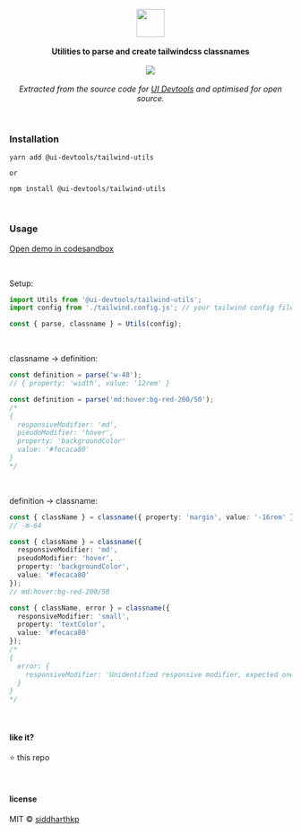 <p align="center">
  <img src="https://avatars2.githubusercontent.com/u/71650913?s=200&v=4" height="50px"/>
  <br><br>
  <b>Utilities to parse and create tailwindcss classnames</b>
  <br><br/>
  <img src="https://github.com/ui-devtools/tailwind-utils/actions/workflows/test.yml/badge.svg"/>
  <br><br>
  <i>Extracted from the source code for <a href="https://www.ui-devtools.com">UI Devtools</a> and optimised for open source.</i>
</p>

&nbsp;

### Installation

```
yarn add @ui-devtools/tailwind-utils

or

npm install @ui-devtools/tailwind-utils
```

&nbsp;

### Usage

[Open demo in codesandbox](https://codesandbox.io/s/tailwind-utils-m0lvu5?expanddevtools=1)

<br/>

Setup:

```ts
import Utils from '@ui-devtools/tailwind-utils';
import config from './tailwind.config.js'; // your tailwind config file, optional

const { parse, classname } = Utils(config);
```

<br/>

classname → definition:

```ts
const definition = parse('w-48');
// { property: 'width', value: '12rem' }

const definition = parse('md:hover:bg-red-200/50');
/* 
{ 
  responsiveModifier: 'md', 
  pseudoModifier: 'hover', 
  property: 'backgroundColor' 
  value: '#fecaca80'
}
*/
```
<br/>

definition → classname:

```ts
const { className } = classname({ property: 'margin', value: '-16rem' });
// -m-64

const { className } = classname({
  responsiveModifier: 'md',
  pseudoModifier: 'hover',
  property: 'backgroundColor',
  value: '#fecaca80'
});
// md:hover:bg-red-200/50

const { className, error } = classname({
  responsiveModifier: 'small',
  property: 'textColor',
  value: '#fecaca80'
});
/*
{
  error: {
    responsiveModifier: 'Unidentified responsive modifier, expected one of [sm, md, lg, xl, 2xl], got small'
  }
}
*/
```

&nbsp;

#### like it?

:star: this repo

&nbsp;

#### license

MIT © [siddharthkp](https://github.com/siddharthkp)
